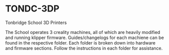 # TONDC-3DP
 Tonbridge School 3D Printers

The School operates 3 creality machines, all of which are heavily modified and running klipper firmware. Guides/changelogs for each machiene can be found in the respective folder. Each folder is broken down into hardware and firmware sections. Follow the instructions in each folder for assistance.